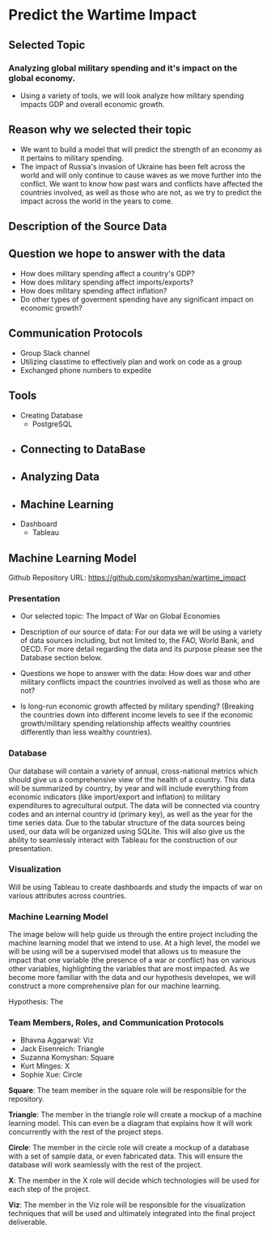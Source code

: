 # Predict the Wartime Impact 

## Selected Topic
### Analyzing global military spending and it's impact on the global economy.
- Using a variety of tools, we will look analyze how military spending impacts GDP and overall economic growth.

## Reason why we selected their topic
- We want to build a model that will predict the strength of an economy as it pertains to military spending.
- The impact of Russia's invasion of Ukraine has been felt across the world and will only continue to cause waves as we move further into the conflict. We want to know how past wars and conflicts have affected the countries involved, as well as those who are not, as we try to predict the impact across the world in the years to come. 

## Description of the Source Data

## Question we hope to answer with the data
- How does military spending affect a country's GDP?
- How does military spending affect imports/exports?
- How does military spending affect inflation?
- Do other types of goverment spending have any significant impact on economic growth?

## Communication Protocols
- Group Slack channel
- Utilizing classtime to effectively plan and work on code as a group
- Exchanged phone numbers to expedite

## Tools
- Creating Database
  - PostgreSQL
- Connecting to DataBase
  -
- Analyzing Data
  -
- Machine Learning
  -
- Dashboard
  - Tableau

## Machine Learning Model


Github Repository URL: https://github.com/skomyshan/wartime_impact

### Presentation
- Our selected topic: The Impact of War on Global Economies



- Description of our source of data: For our data we will be using a variety of data sources including, but not limited to, the FAO, World Bank, and OECD. For more detail regarding the data and its purpose please see the Database section below.

- Questions we hope to answer with the data: How does war and other military conflicts impact the countries involved as well as those who are not?
- Is long-run economic growth affected by military spending? (Breaking the countries down into different income levels to see if the economic growth/military spending relationship affects wealthy countries differently than less wealthy countries).


### Database

Our database will contain a variety of annual, cross-national metrics which should give us a comprehensive view of the health of a country. This data will be summarized by country, by year and will include everything from economic indicators (like import/export and inflation) to military expenditures to agrecultural output. The data will be connected via country codes and an internal country id (primary key), as well as the year for the time series data. Due to the tabular structure of the data sources being used, our data will be organized using SQLite. This will also give us the ability to seamlessly interact with Tableau for the construction of our presentation.

### Visualization
Will be using Tableau to create dashboards and study the impacts of war on various attributes across countries.

### Machine Learning Model

The image below will help guide us through the entire project including the machine learning model that we intend to use. At a high level, the model we will be using will be a supervised model that allows us to measure the impact that one variable (the presence of a war or conflict) has on various other variables, highlighting the variables that are most impacted. As we become more familiar with the data and our hypothesis developes, we will construct a more comprehensive plan for our machine learning. 

Hypothesis: The 


### Team Members, Roles, and Communication Protocols

- Bhavna Aggarwal: Viz
- Jack Eisenreich: Triangle
- Suzanna Komyshan: Square
- Kurt Minges: X
- Sophie Xue: Circle

**Square**: The team member in the square role will be responsible for the repository.

**Triangle**: The member in the triangle role will create a mockup of a machine learning model. This can even be a diagram that explains how it will work concurrently with the rest of the project steps.

**Circle**: The member in the circle role will create a mockup of a database with a set of sample data, or even fabricated data. This will ensure the database will work seamlessly with the rest of the project.

**X**: The member in the X role will decide which technologies will be used for each step of the project.

**Viz**: The member in the Viz role will be responsible for the visualization techniques that will be used and ultimately integrated into the final project deliverable.






